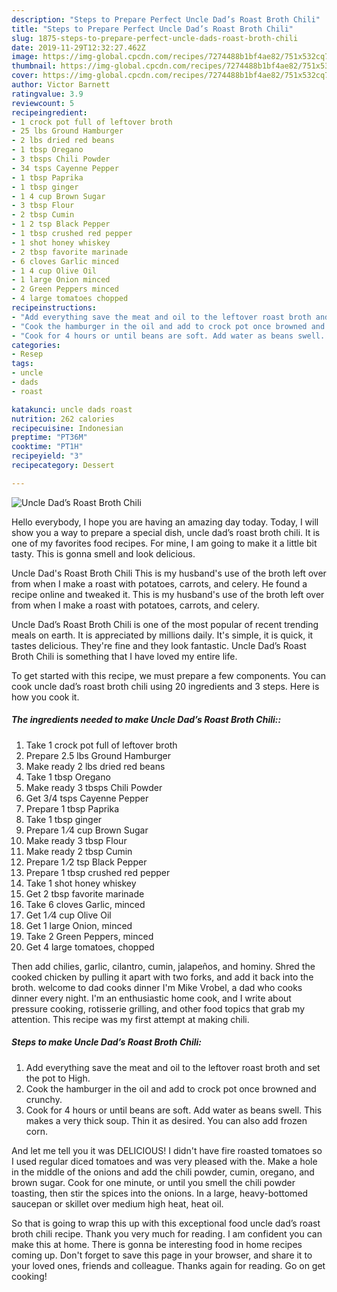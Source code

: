```yaml
---
description: "Steps to Prepare Perfect Uncle Dad’s Roast Broth Chili"
title: "Steps to Prepare Perfect Uncle Dad’s Roast Broth Chili"
slug: 1875-steps-to-prepare-perfect-uncle-dads-roast-broth-chili
date: 2019-11-29T12:32:27.462Z
image: https://img-global.cpcdn.com/recipes/7274488b1bf4ae82/751x532cq70/uncle-dads-roast-broth-chili-recipe-main-photo.jpg
thumbnail: https://img-global.cpcdn.com/recipes/7274488b1bf4ae82/751x532cq70/uncle-dads-roast-broth-chili-recipe-main-photo.jpg
cover: https://img-global.cpcdn.com/recipes/7274488b1bf4ae82/751x532cq70/uncle-dads-roast-broth-chili-recipe-main-photo.jpg
author: Victor Barnett
ratingvalue: 3.9
reviewcount: 5
recipeingredient:
- 1 crock pot full of leftover broth
- 25 lbs Ground Hamburger
- 2 lbs dried red beans
- 1 tbsp Oregano
- 3 tbsps Chili Powder
- 34 tsps Cayenne Pepper
- 1 tbsp Paprika
- 1 tbsp ginger
- 1 4 cup Brown Sugar
- 3 tbsp Flour
- 2 tbsp Cumin
- 1 2 tsp Black Pepper
- 1 tbsp crushed red pepper
- 1 shot honey whiskey
- 2 tbsp favorite marinade
- 6 cloves Garlic minced
- 1 4 cup Olive Oil
- 1 large Onion minced
- 2 Green Peppers minced
- 4 large tomatoes chopped
recipeinstructions:
- "Add everything save the meat and oil to the leftover roast broth and set the pot to High."
- "Cook the hamburger in the oil and add to crock pot once browned and crunchy."
- "Cook for 4 hours or until beans are soft. Add water as beans swell. This makes a very thick soup. Thin it as desired. You can also add frozen corn."
categories:
- Resep
tags:
- uncle
- dads
- roast

katakunci: uncle dads roast
nutrition: 262 calories
recipecuisine: Indonesian
preptime: "PT36M"
cooktime: "PT1H"
recipeyield: "3"
recipecategory: Dessert

---
```



![Uncle Dad’s Roast Broth Chili](https://img-global.cpcdn.com/recipes/7274488b1bf4ae82/751x532cq70/uncle-dads-roast-broth-chili-recipe-main-photo.jpg)

Hello everybody, I hope you are having an amazing day today. Today, I will show you a way to prepare a special dish, uncle dad’s roast broth chili. It is one of my favorites food recipes. For mine, I am going to make it a little bit tasty. This is gonna smell and look delicious.

Uncle Dad&#39;s Roast Broth Chili This is my husband&#39;s use of the broth left over from when I make a roast with potatoes, carrots, and celery. He found a recipe online and tweaked it. This is my husband&#39;s use of the broth left over from when I make a roast with potatoes, carrots, and celery.

Uncle Dad’s Roast Broth Chili is one of the most popular of recent trending meals on earth. It is appreciated by millions daily. It's simple, it is quick, it tastes delicious. They're fine and they look fantastic. Uncle Dad’s Roast Broth Chili is something that I have loved my entire life.


To get started with this recipe, we must prepare a few components. You can cook uncle dad’s roast broth chili using 20 ingredients and 3 steps. Here is how you cook it.

##### The ingredients needed to make Uncle Dad’s Roast Broth Chili::

1. Take 1 crock pot full of leftover broth
1. Prepare 2.5 lbs Ground Hamburger
1. Make ready 2 lbs dried red beans
1. Take 1 tbsp Oregano
1. Make ready 3 tbsps Chili Powder
1. Get 3/4 tsps Cayenne Pepper
1. Prepare 1 tbsp Paprika
1. Take 1 tbsp ginger
1. Prepare 1 ⁄4 cup Brown Sugar
1. Make ready 3 tbsp Flour
1. Make ready 2 tbsp Cumin
1. Prepare 1 ⁄2 tsp Black Pepper
1. Prepare 1 tbsp crushed red pepper
1. Take 1 shot honey whiskey
1. Get 2 tbsp favorite marinade
1. Take 6 cloves Garlic, minced
1. Get 1 ⁄4 cup Olive Oil
1. Get 1 large Onion, minced
1. Take 2 Green Peppers, minced
1. Get 4 large tomatoes, chopped


Then add chilies, garlic, cilantro, cumin, jalapeños, and hominy. Shred the cooked chicken by pulling it apart with two forks, and add it back into the broth. welcome to dad cooks dinner I&#39;m Mike Vrobel, a dad who cooks dinner every night. I&#39;m an enthusiastic home cook, and I write about pressure cooking, rotisserie grilling, and other food topics that grab my attention. This recipe was my first attempt at making chili. 

##### Steps to make Uncle Dad’s Roast Broth Chili:

1. Add everything save the meat and oil to the leftover roast broth and set the pot to High.
1. Cook the hamburger in the oil and add to crock pot once browned and crunchy.
1. Cook for 4 hours or until beans are soft. Add water as beans swell. This makes a very thick soup. Thin it as desired. You can also add frozen corn.


And let me tell you it was DELICIOUS! I didn&#39;t have fire roasted tomatoes so I used regular diced tomatoes and was very pleased with the. Make a hole in the middle of the onions and add the chili powder, cumin, oregano, and brown sugar. Cook for one minute, or until you smell the chili powder toasting, then stir the spices into the onions. In a large, heavy-bottomed saucepan or skillet over medium high heat, heat oil. 

So that is going to wrap this up with this exceptional food uncle dad’s roast broth chili recipe. Thank you very much for reading. I am confident you can make this at home. There is gonna be interesting food in home recipes coming up. Don't forget to save this page in your browser, and share it to your loved ones, friends and colleague. Thanks again for reading. Go on get cooking!
